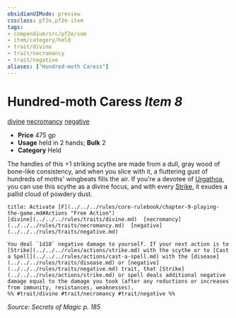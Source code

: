 ```yaml
---
obsidianUIMode: preview
cssclass: pf2e,pf2e-item
tags:
- compendium/src/pf2e/som
- item/category/held
- trait/divine
- trait/necromancy
- trait/negative
aliases: ["Hundred-moth Caress"]
---
```

# Hundred-moth Caress *Item 8*  
[divine](../../../rules/traits/divine.md)  [necromancy](../../../rules/traits/necromancy.md)  [negative](../../../rules/traits/negative.md)  

- **Price** 475 gp
- **Usage** held in 2 hands; **Bulk** 2
- **Category** Held

The handles of this +1 striking scythe are made from a dull, gray wood of bone-like consistency, and when you slice with it, a fluttering gust of hundreds of moths' wingbeats fills the air. If you're a devotee of [Urgathoa](../../setting/deities/urgathoa.md), you can use this scythe as a divine focus, and with every [Strike](../../../rules/actions/strike.md), it exudes a pallid cloud of powdery dust.

```ad-embed-ability
title: Activate [F](../../../rules/core-rulebook/chapter-9-playing-the-game.md#Actions "Free Action")
[divine](../../../rules/traits/divine.md)  [necromancy](../../../rules/traits/necromancy.md)  [negative](../../../rules/traits/negative.md)  

You deal `1d10` negative damage to yourself. If your next action is to [Strike](../../../rules/actions/strike.md) with the scythe or to [Cast a Spell](../../../rules/actions/cast-a-spell.md) with the [disease](../../../rules/traits/disease.md) or [negative](../../../rules/traits/negative.md) trait, that [Strike](../../../rules/actions/strike.md) or spell deals additional negative damage equal to the damage you took (after any reductions or increases from immunity, resistances, weaknesses).  
%% #trait/divine #trait/necromancy #trait/negative %%
```

*Source: Secrets of Magic p. 185*
